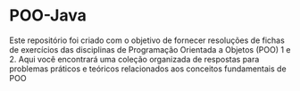 # POO-Java
Este repositório foi criado com o objetivo de fornecer resoluções de fichas de exercícios das disciplinas de Programação Orientada a Objetos (POO) 1 e 2. Aqui você encontrará uma coleção organizada de respostas para problemas práticos e teóricos relacionados aos conceitos fundamentais de POO

